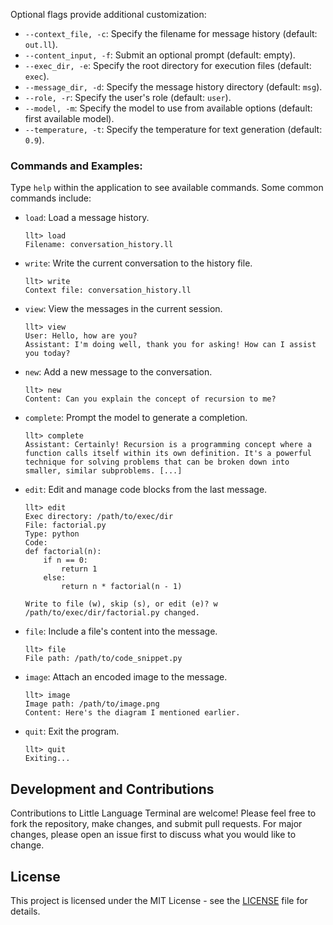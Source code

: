 Optional flags provide additional customization:

- `--context_file, -c`: Specify the filename for message history (default: `out.ll`).
- `--content_input, -f`: Submit an optional prompt (default: empty).
- `--exec_dir, -e`: Specify the root directory for execution files (default: `exec`).
- `--message_dir, -d`: Specify the message history directory (default: `msg`).
- `--role, -r`: Specify the user's role (default: `user`).
- `--model, -m`: Specify the model to use from available options (default: first available model).
- `--temperature, -t`: Specify the temperature for text generation (default: `0.9`).

### Commands and Examples:

Type `help` within the application to see available commands. Some common commands include:

- `load`: Load a message history.
  ```
  llt> load
  Filename: conversation_history.ll
  ```
- `write`: Write the current conversation to the history file.
  ```
  llt> write
  Context file: conversation_history.ll
  ```
- `view`: View the messages in the current session.
  ```
  llt> view
  User: Hello, how are you?
  Assistant: I'm doing well, thank you for asking! How can I assist you today?
  ```
- `new`: Add a new message to the conversation.
  ```
  llt> new
  Content: Can you explain the concept of recursion to me?
  ```
- `complete`: Prompt the model to generate a completion.
  ```
  llt> complete
  Assistant: Certainly! Recursion is a programming concept where a function calls itself within its own definition. It's a powerful technique for solving problems that can be broken down into smaller, similar subproblems. [...]
  ```
- `edit`: Edit and manage code blocks from the last message.
  ```
  llt> edit
  Exec directory: /path/to/exec/dir
  File: factorial.py
  Type: python
  Code:
  def factorial(n):
      if n == 0:
          return 1
      else:
          return n * factorial(n - 1)
  
  Write to file (w), skip (s), or edit (e)? w
  /path/to/exec/dir/factorial.py changed.
  ```
- `file`: Include a file's content into the message.
  ```
  llt> file
  File path: /path/to/code_snippet.py
  ```
- `image`: Attach an encoded image to the message.
  ```
  llt> image
  Image path: /path/to/image.png
  Content: Here's the diagram I mentioned earlier.
  ```
- `quit`: Exit the program.
  ```
  llt> quit
  Exiting...
  ```

## Development and Contributions

Contributions to Little Language Terminal are welcome! Please feel free to fork the repository, make changes, and submit pull requests. For major changes, please open an issue first to discuss what you would like to change.

## License

This project is licensed under the MIT License - see the [LICENSE](LICENSE) file for details.